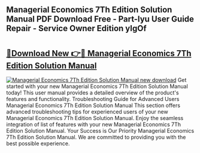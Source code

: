 ## Managerial Economics 7Th Edition Solution Manual PDF Download Free - Part-Iyu User Guide Repair - Service Owner Edition yIgOf

# <h2><a href="http://bc11122.oget.top/?id=Managerial+Economics+7Th+Edition+Solution+Manual">🔗Download New 👉🔴 Managerial Economics 7Th Edition Solution Manual</a></h2>

[![Managerial Economics 7Th Edition Solution Manual new download](https://i.imgur.com/5g1atiW.png)](http://bc11122.oget.top/?id=Managerial+Economics+7Th+Edition+Solution+Manual)
Get started with your new Managerial Economics 7Th Edition Solution Manual today! This user manual provides a detailed overview of the product's features and functionality. Troubleshooting Guide for Advanced Users Managerial Economics 7Th Edition Solution Manual This section offers advanced troubleshooting tips for experienced users of your new Managerial Economics 7Th Edition Solution Manual. Enjoy the seamless integration of list of features with your new Managerial Economics 7Th Edition Solution Manual. Your Success is Our Priority Managerial Economics 7Th Edition Solution Manual. We are committed to providing you with the best possible experience.
